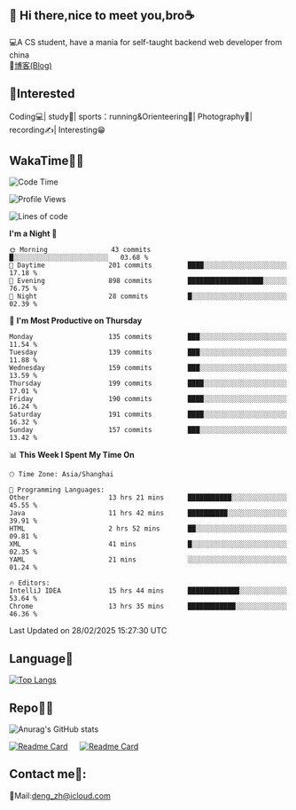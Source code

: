 👋 Hi there,nice to meet you,bro☕
---
💻A CS student, have a mania for self-taught backend web developer from china   
📌[博客(Blog)](https://github.com/HealUP/MyBlog)

 <!-- waka-box start -->
 <!-- waka-box end -->
 
🧲**Interested**
--
Coding💻| study📖| sports：running&Orienteering🏃‍| Photography📸| recording✍️| Interesting😁

WakaTime👨‍💻
---
<!--START_SECTION:waka-->
![Code Time](http://img.shields.io/badge/Code%20Time-2%2C587%20hrs%206%20mins-blue)

![Profile Views](http://img.shields.io/badge/Profile%20Views-1-blue)

![Lines of code](https://img.shields.io/badge/From%20Hello%20World%20I%27ve%20Written-205.1%20thousand%20lines%20of%20code-blue)

**I'm a Night 🦉** 

```text
🌞 Morning                43 commits          █░░░░░░░░░░░░░░░░░░░░░░░░   03.68 % 
🌆 Daytime                201 commits         ████░░░░░░░░░░░░░░░░░░░░░   17.18 % 
🌃 Evening                898 commits         ███████████████████░░░░░░   76.75 % 
🌙 Night                  28 commits          █░░░░░░░░░░░░░░░░░░░░░░░░   02.39 % 
```
📅 **I'm Most Productive on Thursday** 

```text
Monday                   135 commits         ███░░░░░░░░░░░░░░░░░░░░░░   11.54 % 
Tuesday                  139 commits         ███░░░░░░░░░░░░░░░░░░░░░░   11.88 % 
Wednesday                159 commits         ███░░░░░░░░░░░░░░░░░░░░░░   13.59 % 
Thursday                 199 commits         ████░░░░░░░░░░░░░░░░░░░░░   17.01 % 
Friday                   190 commits         ████░░░░░░░░░░░░░░░░░░░░░   16.24 % 
Saturday                 191 commits         ████░░░░░░░░░░░░░░░░░░░░░   16.32 % 
Sunday                   157 commits         ███░░░░░░░░░░░░░░░░░░░░░░   13.42 % 
```


📊 **This Week I Spent My Time On** 

```text
🕑︎ Time Zone: Asia/Shanghai

💬 Programming Languages: 
Other                    13 hrs 21 mins      ███████████░░░░░░░░░░░░░░   45.55 % 
Java                     11 hrs 42 mins      ██████████░░░░░░░░░░░░░░░   39.91 % 
HTML                     2 hrs 52 mins       ██░░░░░░░░░░░░░░░░░░░░░░░   09.81 % 
XML                      41 mins             █░░░░░░░░░░░░░░░░░░░░░░░░   02.35 % 
YAML                     21 mins             ░░░░░░░░░░░░░░░░░░░░░░░░░   01.24 % 

🔥 Editors: 
IntelliJ IDEA            15 hrs 44 mins      █████████████░░░░░░░░░░░░   53.64 % 
Chrome                   13 hrs 35 mins      ████████████░░░░░░░░░░░░░   46.36 % 
```


 Last Updated on 28/02/2025 15:27:30 UTC
<!--END_SECTION:waka-->

Language🚀
---
[![Top Langs](https://github-readme-stats.vercel.app/api/top-langs/?username=HealUP&layout=compact&hide_border=true)](https://github.com/HealUP)

Repo🧑‍💻
---
![Anurag's GitHub stats](https://github-readme-stats.vercel.app/api?username=HealUP&count_private=true&show_icons=true&theme=gruvbox&hide_border=true) 

[![Readme Card](https://github-readme-stats.vercel.app/api/pin/?username=HealUP&repo=InternetEy&theme=transparent)](https://github.com/HealUP/InternetEy) &emsp;
[![Readme Card](https://github-readme-stats.vercel.app/api/pin/?username=HealUP&repo=CampusExperience&theme=transparent)](https://github.com/HealUP/CampusExperience)


Contact me📱:
---
📮Mail:deng_zh@icloud.com  
